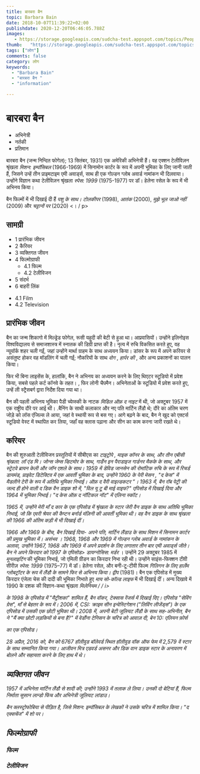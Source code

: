 ```yaml
---
title: बारबरा बैन 
topic: Barbara Bain
date: 2018-10-07T11:39:22+02:00
publishdate: 2020-12-20T06:46:05.788Z
images: 
   - https://storage.googleapis.com/sudcha-test.appspot.com/topics/People/barbara_bain/1.jpeg
thumb:   "https://storage.googleapis.com/sudcha-test.appspot.com/topics/People/barbara_bain/thumb.jpeg"
tags: ["लोग"]
comments: false
category: लोग
keywords: 
  - "Barbara Bain"
  - "बारबरा बैन "
  - "information"

---
```

<h1> बारबरा बैन </h1> <ul> <li> अभिनेत्री </li> <li> नर्तकी </li> <li> प्रतिमान </li> </ul> <p> बारबरा बैन (जन्म निन्दित फोगेल); 13 सितंबर, 1931) एक अमेरिकी अभिनेत्री हैं। वह एक्शन टेलीविज़न श्रृंखला <i> मिशन: इम्पॉसिबल </i> (1966-1969) में सिनामोन कार्टर के रूप में अपनी भूमिका के लिए जानी जाती हैं, जिसने उन्हें तीन प्राइमटाइम एमी अवार्ड्स, साथ ही एक गोल्डन ग्लोब अवार्ड नामांकन भी दिलवाया। उन्होंने विज्ञान कथा टेलीविज़न श्रृंखला <i> स्पेस: 1999 </i> (1975-1977) पर डॉ। हेलेना रसेल के रूप में भी अभिनय किया। </p> <p> बैन फिल्मों में भी दिखाई दी हैं <i> पशु के साथ। टोलकीपर </i> (1998), <i> आतंक </i> (2000), <i> मुझे भूल जाओ नहीं </i> (2009) और <i> चट्टानों पर </i> (2020) <। / p> <h2> सामग्री </h2> <ul> <li> 1 प्रारंभिक जीवन </li> <li> 2 कैरियर </li> <li> 3 व्यक्तिगत जीवन </li> <li> 4 फिल्मोग्राफी <ul > <li> 4.1 फिल्म </li> <li> 4.2 टेलीविजन </li> </ul> </li> <li> 5 संदर्भ </li> <li> 6 बाहरी लिंक </li> </ul> <ul> <li> 4.1 Film </li> <li> 4.2 Television </li> </ul> <h2> प्रारंभिक जीवन </h2> <p> बैन का जन्म शिकागो में मिल्ड्रेड फोगेल, रूसी यहूदी की बेटी से हुआ था। आप्रवासियों। उन्होंने इलिनोइस विश्वविद्यालय से समाजशास्त्र में स्नातक की डिग्री प्राप्त की है। नृत्य में रुचि विकसित करते हुए, वह न्यूयॉर्क शहर चली गईं, जहां उन्होंने मार्था ग्राहम के साथ अध्ययन किया। डांसर के रूप में अपने करियर से असंतुष्ट होकर वह मॉडलिंग में चली गईं; नौकरियों के साथ <i> वोग </i>, <i> हार्पर की </i>, और अन्य प्रकाशनों का पालन किया। </p> <p> फिर भी बिना लाइसेंस के, हालांकि, बैन ने अभिनय का अध्ययन करने के लिए थिएटर स्टूडियो में प्रवेश किया, सबसे पहले कर्ट कॉनवे के तहत। , फिर लोनी चैपमैन। अभिनेताओं के स्टूडियो में प्रवेश करते हुए, उन्हें ली स्ट्रैसबर्ग द्वारा निर्देश दिया गया था। </p> <p> बैन की पहली अभिनय भूमिका पैडी च्येव्स्की के नाटक <i> मिडिल ऑफ़ द नाइट </i> में थी, जो अक्टूबर 1957 में एक राष्ट्रीय दौरे पर आई थी। .बैनिंग के साथी कलाकार और नए पति मार्टिन लैंडौ थे; दौरे का अंतिम चरण जोड़े को लॉस एंजिल्स ले आया, जहां वे स्थायी रूप से बस गए। आगे बढ़ने के बाद, बैन ने खुद को एक्टर्स स्टूडियो वेस्ट में स्थापित कर लिया, जहाँ वह क्लास पढ़ाना और सीन का काम करना जारी रखते थे। </p> <h2> करियर </h2> <p> बैन की शुरुआती टेलीविजन प्रस्तुतियों में सीबीएस का <i> टाइट्रोपे <// शामिल था। i>, माइक कॉनर के साथ, और तीन एबीसी श्रृंखला: <i> लॉ एंड मि। जोन्स </i> जेम्स व्हिटमोर के साथ, <i> गार्डेन इन पैराडाइज </i> गार्डनर मैकके के साथ, और <i> स्ट्रेटवे </i i> ब्रायन केली और जॉन एशले के साथ। 1959 में डेविड जानसेन की रोमांटिक रुचि के रूप में <i> रिचर्ड डायमंड, प्राइवेट डिटेक्टिव </i> में एक आवर्ती भूमिका के बाद, उन्होंने 1960 के <i> पेरी मेसन </i>, "द केस" में मैडलीने टेरी के रूप में अतिथि भूमिका निभाई। ऑफ़ द वैरी वाइल्डकटर ”। 1963 में, बैन रॉब पेट्री की जल्द ही होने वाली <i> द डिक वैन डाइक शो </i> में, "विल यू टू बी माई वाइफ?" एपिसोड में दिखाई दिया और 1964 में भूमिका निभाई। "द केस ऑफ़ द नॉटिकल नॉट" में एलिना स्कॉट। </p> <p> 1965 में, उन्होंने <i> मेरी माँ द कार </i> के एक एपिसोड में श्रृंखला के स्टार जेरी वैन डाइक के साथ अतिथि भूमिका निभाई, जो कि एवरी श्रेयर की कैप्टन बर्नार्ड मंज़िनी की आवर्ती भूमिका थी। वह वैन डाइक के साथ श्रृंखला की 1966 की अंतिम कड़ी में भी दिखाई दीं। </p> <p> 1966 और 1969 के बीच, बैन दिखाई दिया- अपने पति, मार्टिन लैंडाउ के साथ <i> मिशन में सिनामन कार्टर की प्रमुख भूमिका में। असंभव </i>। 1968, 1968 और 1969 में गोल्डन ग्लोब अवार्ड के नामांकन के अलावा, उन्होंने 1967, 1968 और 1969 में अपने प्रदर्शन के लिए लगातार तीन बार एमी अवार्ड्स जीते। बैन ने अपने किरदार को 1997 के एपिसोड> डायग्नोसिस: मर्डर </i में दोहराया। >। उन्होंने 29 अक्टूबर 1985 में <i> मूनलाइटिंग </i> की भूमिका निभाई, जो एमिली ग्रीडन का किरदार निभा रही थी। उन्होंने साइंस-फिक्शन टीवी सीरीज़ <i> स्पेस: 1999 </i> (1975–77) में डॉ। हेलेना रसेल, और बनी-टू-टीवी फिल्म <i> गिलिगन के लिए हार्लेम ग्लोबट्रॉटर के रूप में लैंडौ के सामने फिर से अभिनय किया। द्वीप </i> (1981)। बैन एक एपिसोड में मुख्य किरदार एंजेला चेस की दादी की भूमिका निभाते हुए <i> माय सो-कॉल्ड लाइफ </i> में भी दिखाई दीं। अन्य दिखावे में 1990 के दशक की विज्ञान-कथा श्रृंखला <i> मिलेनियम / / i> </p> <p> के 1998 के एपिसोड में "मैट्रीशका" शामिल हैं, बैन <i> वॉकर, टेक्सास रेंजर्स </i> में दिखाई दिए। एपिसोड "सेविंग ग्रेस", माँ से बेहतर के रूप में। 2006 में, <i> CSI: क्राइम सीन इन्वेस्टिगेशन </i> ("लिविंग लीजेंड्स") के एक एपिसोड में उसकी एक छोटी भूमिका थी। 2008 में, अपनी बेटी जूलियट लैंडौ के साथ सह-अभिनीत, बैन ने "मैं क्या छोटी लड़कियों से बना है?" में वेर्डोना टेनिसन के चरित्र को आवाज़ दी, <i> बेन 10: एलियन फ़ोर्स </i> </p> का एक एपिसोड। <p> 28 अप्रैल, 2016 को, बैन को 6767 हॉलीवुड बॉलेवर्ड स्थित हॉलीवुड वॉक ऑफ फेम में 2,579 वें स्टार के साथ सम्मानित किया गया। आजीवन मित्र एडवर्ड असनर और डिक वान डाइक स्टार के अनावरण में बोलने और सहायता करने के लिए हाथ में थे। </p> <h2> व्यक्तिगत जीवन </h2> <p> 1957 में अभिनेता मार्टिन लैंडौ से शादी की; उन्होंने 1993 में तलाक ले लिया। उनकी दो बेटियां हैं, फिल्म निर्माता सुसान लान्डो फिंच और अभिनेत्री जूलियट लांडाउ। </p> <p> बैन क्लस्ट्रोफोबिया से पीड़ित है, जिसे <i> मिशन: इम्पॉसिबल </i> के लेखकों ने उसके चरित्र में शामिल किया। "द एक्सचेंज" में शो पर। </p> <h2> फिल्मोग्राफी </h2> <h3> फिल्म </h3> <h3> टेलीविजन </h3> 
